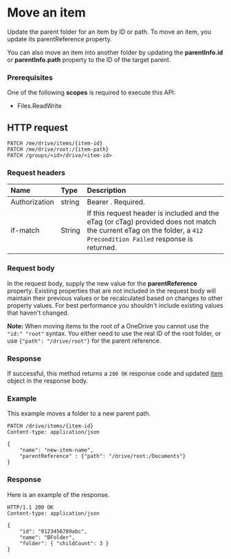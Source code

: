 # Move an item

Update the parent folder for an item by ID or path. To move an item, you update
its parentReference property.

You can also move an item into another folder by updating the **parentInfo.id**
or **parentInfo.path** property to the ID of the target parent.

### Prerequisites
One of the following **scopes** is required to execute this API:

  * Files.ReadWrite

## HTTP request

```http
PATCH /me/drive/items/{item-id}
PATCH /me/drive/root:/{item-path}
PATCH /groups/<id>/drive/<item-id>
```

### Request headers

| Name          | Type   | Description                                                                                                                                                         |
|:--------------|:-------|:--------------------------------------------------------------------------------------------------------------------------------------------------------------------|
| Authorization | string | Bearer <token>. Required.                                                                                                                                           |
| if-match      | String | If this request header is included and the eTag (or cTag) provided does not match the current eTag on the folder, a `412 Precondition Failed` response is returned. |


### Request body
In the request body, supply the new value for the **parentReference** property.
Existing properties that are not included in the request body will maintain
their previous values or be recalculated based on changes to other property
values. For best performance you shouldn't include existing values that haven't
changed.

**Note:** When moving items to the root of a OneDrive you cannot use the
`"id:" "root"` syntax. You either need to use the real ID of the root folder, or
use `{"path": "/drive/root"}` for the parent reference.

### Response
If successful, this method returns a `200 OK` response code and updated
[item](../resources/driveitem.md) object in the response body.

### Example
This example moves a folder to a new parent path.

<!-- {
  "blockType": "request",
  "name": "update_item"
}-->
```http
PATCH /drive/items/{item-id}
Content-type: application/json

{
	"name": "new-item-name",
	"parentReference" : {"path": "/drive/root:/Documents"}
}
```

### Response
Here is an example of the response.
<!-- {
  "blockType": "response",
  "truncated": true,
  "@odata.type": "microsoft.graph.driveItem"
} -->
```http
HTTP/1.1 200 OK
Content-type: application/json

{
	"id": "0123456789abc",
	"name": "BFolder",
	"folder": { "childCount": 3 }
}
```

<!-- uuid: 8fcb5dbc-d5aa-4681-8e31-b001d5168d79
2015-10-25 14:57:30 UTC -->
<!-- {
  "type": "#page.annotation",
  "description": "Move item",
  "keywords": "",
  "section": "documentation",
  "tocPath": ""
}-->
